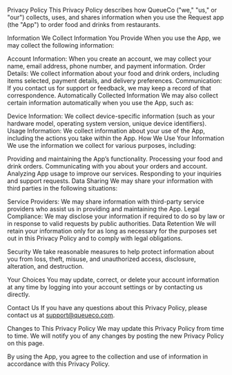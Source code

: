 
Privacy Policy
This Privacy Policy describes how QueueCo ("we," "us," or "our") collects, uses, and shares information when you use the Request app (the "App") to order food and drinks from restaurants.

Information We Collect
Information You Provide
When you use the App, we may collect the following information:

Account Information: When you create an account, we may collect your name, email address, phone number, and payment information.
Order Details: We collect information about your food and drink orders, including items selected, payment details, and delivery preferences.
Communication: If you contact us for support or feedback, we may keep a record of that correspondence.
Automatically Collected Information
We may also collect certain information automatically when you use the App, such as:

Device Information: We collect device-specific information (such as your hardware model, operating system version, unique device identifiers).
Usage Information: We collect information about your use of the App, including the actions you take within the App.
How We Use Your Information
We use the information we collect for various purposes, including:

Providing and maintaining the App’s functionality.
Processing your food and drink orders.
Communicating with you about your orders and account.
Analyzing App usage to improve our services.
Responding to your inquiries and support requests.
Data Sharing
We may share your information with third parties in the following situations:

Service Providers: We may share information with third-party service providers who assist us in providing and maintaining the App.
Legal Compliance: We may disclose your information if required to do so by law or in response to valid requests by public authorities.
Data Retention
We will retain your information only for as long as necessary for the purposes set out in this Privacy Policy and to comply with legal obligations.

Security
We take reasonable measures to help protect information about you from loss, theft, misuse, and unauthorized access, disclosure, alteration, and destruction.

Your Choices
You may update, correct, or delete your account information at any time by logging into your account settings or by contacting us directly.

Contact Us
If you have any questions about this Privacy Policy, please contact us at support@queueco.com.

Changes to This Privacy Policy
We may update this Privacy Policy from time to time. We will notify you of any changes by posting the new Privacy Policy on this page.

By using the App, you agree to the collection and use of information in accordance with this Privacy Policy.
